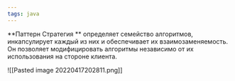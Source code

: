 ```yaml
---
tags: java
---
```

 
**Паттерн Стратегия **  определяет семейство алгоритмов, инкапсулирует каждый из них и обеспечивает их взаимозаменяемость. Он позволяет модифицировать алгоритмы независимо от их использования на стороне клиента.

![[Pasted image 20220417202811.png]]